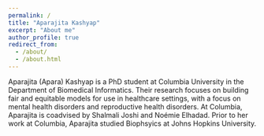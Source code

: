 ```yaml
---
permalink: /
title: "Aparajita Kashyap"
excerpt: "About me"
author_profile: true
redirect_from: 
  - /about/
  - /about.html
---
```


Aparajita (Apara) Kashyap is a PhD student at Columbia University in the Department of Biomedical Informatics. Their research focuses on building fair and equitable models for use in healthcare settings, with a focus on mental health disorders and reproductive health disorders. At Columbia, Aparajita is coadvised by Shalmali Joshi and Noémie Elhadad. Prior to her work at Columbia, Aparajita studied Biophsyics at Johns Hopkins University. 

